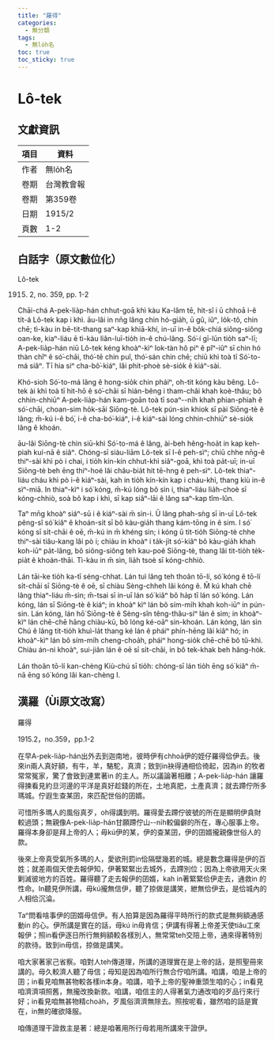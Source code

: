 ```yaml
---
title: "羅得"
categories:
  - 無分類
tags:
  - 無lo̍h名
toc: true
toc_sticky: true
---
```


# Lô-tek

## 文獻資訊

| 項目 | 資料 |
|---|---|
| 作者 | 無lo̍h名 |
| 卷期 | 台灣教會報 |
| 卷期 | 第359卷 |
| 日期 | 1915/2 |
| 頁數 | 1-2 |

## 白話字（原文數位化）

Lô-tek

1915. 2, no. 359, pp. 1-2

Chāi-chá A-pek-lia̍p-hán chhut-goā khì kàu Ka-lâm tē, hit-sî i ū chhoā i-ê ti̍t-á Lô-tek kap i khì. āu-lâi in nn̄g lâng chin hó-gia̍h, ū gû, iûⁿ, lo̍k-tô, chin chē; tì-kàu in bē-tit-thang saⁿ-kap khiā-khí, in-uī in-ê bo̍k-chiá siông-siông oan-ke, kiaⁿ-liáu ē tì-kàu liân-luī-tio̍h in-ê chú-lâng. Só͘-í gī-lūn tio̍h saⁿ-lī; A-pek-lia̍p-hán niū Lô-tek kéng khoàⁿ-kìⁿ Iok-tàn hô piⁿ ê pîⁿ-iûⁿ sī chin hó thàn chîⁿ ê só͘-chāi, thó͘-tē chin puî, thó͘-sán chin chē; chiū khì toà tī Só͘-to-má siâⁿ. Tī hia siⁿ cha-bô͘-kiáⁿ, lâi phit-phoè sè-sio̍k ê kiáⁿ-sài.

Khó-sioh Só͘-to-má lâng ê hong-sio̍k chin pháiⁿ, oh-tit kóng kàu bêng. Lô-tek ài khì toà tī hit-hō ê só͘-chāi sī hián-bêng i tham-châi khah koè-thâu; bô chhin-chhiūⁿ A-pek-lia̍p-hán kam-goān toà tī soaⁿ--ni̍h khah phian-phiah ê só͘-chāi, choan-sim ho̍k-sāi Siōng-tè. Lô-tek pún-sin khiok sī pài Siōng-tè ê lâng; m̄-kú i-ê bó͘, i-ê cha-bó͘-kiáⁿ, i-ê kiáⁿ-sài lóng chhin-chhiūⁿ sè-sio̍k lâng ê khoán.

āu-lâi Siōng-tè chin siū-khì Só͘-to-má ê lâng, ài-beh hêng-hoa̍t in kap keh-piah kuí-nā ê siâⁿ. Chóng-sī siàu-liām Lô-tek sī I-ê peh-sìⁿ; chiū chhe nn̄g-ê thiⁿ-sài khì pò i chai, i tio̍h kín-kín chhut-khì siâⁿ-goā, khì toà pa̍t-uī; in-uī Siōng-tè beh ēng thiⁿ-hoé lâi châu-bia̍t hit tē-hng ê peh-sìⁿ. Lô-tek thiaⁿ-liáu cháu khì pò i-ê kiáⁿ-sài, kah in tio̍h kín-kín kap i cháu-khì, thang kiù in-ê sìⁿ-miā. In thiaⁿ-kìⁿ i só͘ kóng, m̄-kú lóng bô sìn i, thiaⁿ-liáu lia̍h-choè sī kóng-chhiò, soà bô kap i khì, sī kap siâⁿ-lāi ê lâng saⁿ-kap tîm-lûn.

Taⁿ mn̄g khoàⁿ siáⁿ-sū i ê kiáⁿ-sài m̄ sìn-i. Ū lâng phah-sǹg sī in-uī Lô-tek pêng-sî só͘ kiâⁿ ê khoán-sit sī bô kàu-gia̍h thang kám-tōng in ê sim. I só͘ kóng sī si̍t-chāi ê oē, m̄-kú in m̄ khéng sìn; i kóng ū tit-tio̍h Siōng-tè chhe thiⁿ-sài tiâu-kang lâi pò i; chiàu in khoàⁿ i ta̍k-ji̍t só͘-kiâⁿ bô kàu-gia̍h khah koh-iūⁿ pa̍t-lâng, bô siông-siông teh kau-poê Siōng-tè, thang lâi tit-tio̍h te̍k-pia̍t ê khoán-thāi. Tì-kàu in m̄ sìn, lia̍h tsoè sī kóng-chhiò.

Lán tāi-ke tio̍h ka-tī séng-chhat. Lán tuì lâng teh thoân tō-lí, só͘ kóng ê tō-lí si̍t-chāi sī Siōng-tè ê oē, sī chiàu Sèng-chheh lâi kóng ê. M̄ kú khah chē lâng thiaⁿ-liáu m̄-sìn; m̄-tsai sī in-uī lán só͘ kiâⁿ bô ha̍p tī lán só͘ kóng. Lán kóng, lán sī Siōng-tè ê kiáⁿ; in khoàⁿ kìⁿ lán bô sím-mi̍h khah koh-iūⁿ in pún-sin. Lán kóng, lán hō͘ Siōng-tè ê Sèng-sîn têng-thâu-siⁿ lán ê sim; in khoàⁿ-kìⁿ lán chē-chē hāng chiàu-kū, bô lóng ké-oāⁿ sin-khoán. Lán kóng, lán sìn Chú ê lâng tit-tio̍h khuì-la̍t thang ké lán ê pháiⁿ phín-hēng lâi kiâⁿ hó; in khoàⁿ-kìⁿ lán bô sím-mi̍h cheng-choa̍h, pháiⁿ hong-sio̍k chē-chē bô tû-khì. Chiàu án-ni khoàⁿ, sui-jiân lán ê oē sī si̍t-chāi, in bô tek-khak beh hâng-ho̍k.

Lán thoân tō-lí kan-chèng Kiù-chú sī tio̍h: chóng-sī lán tio̍h ēng só͘ kiâⁿ m̄-nā ēng só͘ kóng lâi kan-chèng I.

## 漢羅（Ùi原文改寫）

羅得

1915.2，no.359，pp.1-2

在早A-pek-lia̍p-hán出外去到迦南地，彼時伊有chhoā伊的姪仔羅得佮伊去。後來in兩人真好額，有牛，羊，駱駝，真濟；致到in袂得通相佮徛起，因為in 的牧者常常冤家，驚了會致到連累著in 的主人。所以議論著相離；A-pek-lia̍p-hán 讓羅得揀看見約旦河邊的平洋是真好趁錢的所在，土地真肥，土產真濟；就去蹛佇所多瑪城。佇遐生查某囝，來匹配世俗的囝婿。

可惜所多瑪人的風俗真歹，oh得講到明。羅得愛去蹛佇彼號的所在是顯明伊貪財較過頭；無親像A-pek-lia̍p-hán甘願蹛佇山--ni̍h較偏僻的所在，專心服事上帝。羅得本身卻是拜上帝的人；毋kú伊的某，伊的查某囝，伊的囝婿攏親像世俗人的款。

後來上帝真受氣所多瑪的人，愛欲刑罰in佮隔壁幾若的城。總是數念羅得是伊的百姓；就差兩個天使去報伊知，伊著緊緊出去城外，去蹛別位；因為上帝欲用天火來剿滅彼地方的百姓。羅得聽了走去報伊的囝婿，kah in著緊緊佮伊走去，通救in 的性命。In聽見伊所講，毋kú攏無信伊，聽了掠做是講笑，紲無佮伊去，是佮城內的人相佮沉淪。

Taⁿ問看啥事伊的囝婿毋信伊。有人拍算是因為羅得平時所行的款式是無夠額通感動in 的心。伊所講是實在的話，毋kú in毋肯信；伊講有得著上帝差天使tiâu工來報伊；照in看伊逐日所行無夠額較各樣別人，無常常teh交陪上帝，通來得著特別的款待。致到in毋信，掠做是講笑。

咱大家著家己省察。咱對人teh傳道理，所講的道理實在是上帝的話，是照聖冊來講的。毋久較濟人聽了毋信；毋知是因為咱所行無合佇咱所講。咱講，咱是上帝的囝；in看見咱無甚物較各樣in本身。咱講，咱予上帝的聖神重頭生咱的心；in看見咱濟濟項照舊，無攏改換新款。咱講，咱信主的人得著氣力通改咱的歹品行來行好；in看見咱無甚物精choa̍h，歹風俗濟濟無除去。照按呢看，雖然咱的話是實在，in無的確欲降服。

咱傳道理干證救主是著：總是咱著用所行毋若用所講來干證伊。
